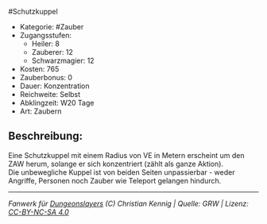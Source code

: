 #Schutzkuppel  
- Kategorie: #Zauber  
- Zugangsstufen:  
  - Heiler: 8  
  - Zauberer: 12  
  - Schwarzmagier: 12  
- Kosten: 765  
- Zauberbonus: 0  
- Dauer: Konzentration  
- Reichweite: Selbst  
- Abklingzeit: W20 Tage  
- Art: Zaubern     

## Beschreibung:
Eine Schutzkuppel mit einem Radius von VE in Metern erscheint um den ZAW herum, solange er sich konzentriert (zählt als ganze Aktion).<br>Die unbewegliche Kuppel ist von beiden Seiten unpassierbar - weder Angriffe, Personen noch Zauber wie Teleport gelangen hindurch.


___
*Fanwerk für [Dungeonslayers](https://www.dungeonslayers.net/) (C) Christian Kennig | Quelle: GRW | Lizenz: [CC-BY-NC-SA 4.0](https://creativecommons.org/licenses/by-nc-sa/4.0/deed.de)*